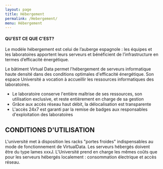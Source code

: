 ```yaml
---
layout: page
title: Hébergement
permalink: /Hebergement/
menu: Hébergement
---
```


#### QU'EST CE QUE C'EST?

Le modèle hébergement est celui de l’auberge espagnole : les équipes et les laboratoires apportent leurs serveurs et bénéficient de l’infrastructure en termes d’efficacité énergétique. 

Le bâtiment Virtual Data permet l'hébergement de serveurs informatique haute densité dans des conditions optimales d'efficacité énergétique.  Son espace Université a vocation à accueillir les ressources informatiques des laboratoires. 
* Le laboratoire conserve l'entière maîtrise de ses ressources, son utilisation exclusive, et reste entièrement en charge de sa gestion 
* Grâce aux accès réseau haut débit, la délocalisation est transparente
* L'accès 24x7 est garanti par la remise de badges aux responsables d'exploitation des laboratoires 

## CONDITIONS D'UTILISATION
L'université met à disposition les racks "portes froides" indispensables au mode de fonctionnement de VirtualData. Les serveurs hébergés doivent être du type lames xxxJ. L'Université prend en charge les mêmes coûts que pour les serveurs hébergés localement : consommation électrique et accès réseau. 


